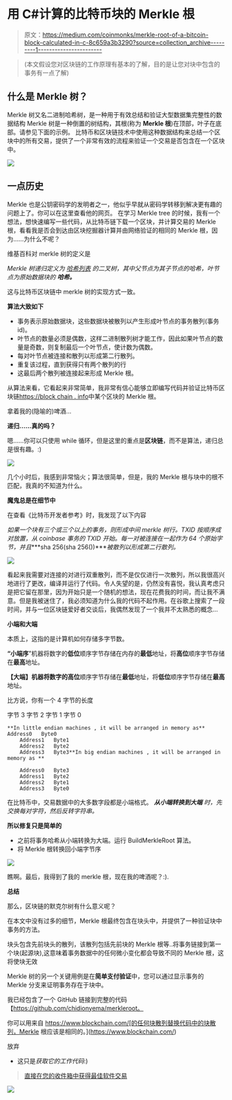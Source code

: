 # 用 C#计算的比特币块的 Merkle 根

> 原文：<https://medium.com/coinmonks/merkle-root-of-a-bitcoin-block-calculated-in-c-8c659a3b3290?source=collection_archive---------1----------------------->

> (本文假设您对区块链的工作原理有基本的了解，目的是让您对块中包含的事务有一点了解)

## 什么是 Merkle 树？

Merkle 树又名二进制哈希树，是一种用于有效总结和验证大型数据集完整性的数据结构
Merkle 树是一种倒置的树结构，其根(称为 **Merkle 根**)在顶部，叶子在底部。请参见下面的示例。
比特币和区块链技术中使用这种数据结构来总结一个区块中的所有交易，提供了一个非常有效的流程来验证一个交易是否包含在一个区块中。

![](img/dd803212396ce9a7c63d1670cee6afda.png)

## 一点历史

Merkle 也是公钥密码学的发明者之一，他似乎早就从密码学转移到解决更有趣的问题上了。你可以在这里查看他的网页。
在学习 Merkle tree 的时候，我有一个想法，想快速编写一些代码，从比特币链下载一个区块，并计算交易的 Merkle 根，看看我是否会到达由区块挖掘器计算并由网络验证的相同的 Merkle 根，因为……为什么不呢？

维基百科对 merkle 树的定义是

*Merkle 树递归定义为* [*哈希列表*](https://en.wikipedia.org/wiki/Hash_list) *的二叉树，其中父节点为其子节点的哈希，叶节点为原始数据块的* ***哈希。***

这与比特币区块链中 merkle 树的实现方式一致。

**算法大致如下**

*   事务表示原始数据块，这些数据块被散列以产生形成叶节点的事务散列(事务 id)。
*   叶节点的数量必须是偶数，这样二进制散列树才能工作，因此如果叶节点的数量是奇数，则复制最后一个叶节点，使计数为偶数。
*   每对叶节点被连接和散列以形成第二行散列。
*   重复该过程，直到获得只有两个散列的行
*   这最后两个散列被连接起来形成 Merkle 根。

从算法来看，它看起来非常简单，我非常有信心能够立即编写代码并验证比特币区块链[https://block chain . info](https://blockchain.info/r)中某个区块的 Merkle 根。

拿着我的(隐喻的)啤酒…

**递归……真的吗？**

嗯……你可以只使用 while 循环，但是这里的重点是**区块链**，而不是算法，递归总是很有趣。:)

![](img/418f2106c6e64616e67fca5a5d8ccd65.png)

几个小时后，我感到非常恼火；算法很简单，但是，我的 Merkle 根与块中的根不匹配，我真的不知道为什么。

**魔鬼总是在细节中**

在查看《比特币开发者参考》时，我发现了以下内容

*如果一个块有三个或三个以上的事务，则形成中间 merkle 树行。TXID 按顺序成对放置，从 coinbase 事务的 TXID 开始。每一对被连接在一起作为 64 个原始字节，并且****sha 256(sha 256())****被散列以形成第二行散列。*

![](img/0ab55790be8a13be4f57b1d9bf072de3.png)

看起来我需要对连接的对进行双重散列，而不是仅仅进行一次散列，所以我很高兴地进行了更改，编译并运行了代码。令人失望的是，仍然没有喜悦，我认真考虑只是把它留在那里，因为开始只是一个随机的想法，现在花费我的时间，而让我不满意。但是我被迷住了，我必须知道为什么我的代码不起作用。在谷歌上搜索了一段时间，并与一位区块链爱好者交谈后，我偶然发现了一个我并不太熟悉的概念…

**小端和大端**

本质上，这指的是计算机如何存储多字节数。

**“小端序**”机器将数字的**低位**顺序字节存储在内存的**最低**地址，将**高位**顺序字节存储在**最高**地址。

**【大端】**机器将数字的**高位**顺序字节存储在**最低**地址，将**低位**顺序字节存储在**最高**地址。

比方说，你有一个 4 字节的长度

字节 3 字节 2 字节 1 字节 0

```
**In little endian machines , it will be arranged in memory as**     Address0   Byte0
    Address1   Byte1
    Address2   Byte2
    Address3   Byte3**In big endian machines , it will be arranged in memory as **     

    Address0   Byte3
    Address1   Byte2
    Address2   Byte1
    Address3   Byte0
```

在比特币中，交易数据中的大多数字段都是小端格式。 ***从小端转换到大端*** *时，先交换每对字符，然后反转字符串。*

**所以修复只是简单的**

*   之前将事务哈希从小端转换为大端。运行 BuildMerkleRoot 算法。
*   将 Merkle 根转换回小端字节序

![](img/7bc2298ca7bd98c82db850e824163df7.png)

瞧啊。最后，我得到了我的 merkle 根，现在我的啤酒呢？:).

**总结**

那么，区块链的默克尔树有什么意义呢？

在本文中没有过多的细节，Merkle 根最终包含在块头中，并提供了一种验证块中事务的方法。

块头包含先前块头的散列，该散列包括先前块的 Merkle 根等..将事务链接到第一个块(起源块),这意味着事务数据中的任何微小变化都会导致不同的 Merkle 根，这将使块无效

Merkle 树的另一个关键用例是在**简单支付验证**中，您可以通过显示事务的 Merkle 分支来证明事务存在于块中。

我已经包含了一个 GitHub 链接到完整的代码【https://github.com/chidionyema/merkleroot。

你可以用来自 https://www.blockchain.com/[的任何块散列替换代码中的块散列，Merkle 根应该是相同的。](https://www.blockchain.com/)

放弃

*   这只是*获取它的工作代码*:)

> [直接在您的收件箱中获得最佳软件交易](https://coincodecap.com/?utm_source=coinmonks)

[![](img/7c0b3dfdcbfea594cc0ae7d4f9bf6fcb.png)](https://coincodecap.com/?utm_source=coinmonks)